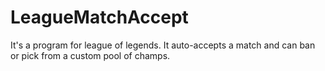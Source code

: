 # LeagueMatchAccept
It's a program for league of legends. It auto-accepts a match and can ban or pick from a custom pool of champs.
